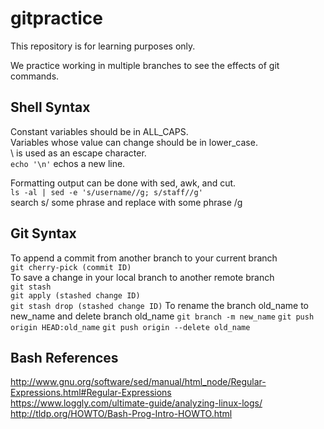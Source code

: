 # gitpractice 
This repository is for learning purposes only.  

We practice working in multiple branches to see the effects of git commands.  


## Shell Syntax  
Constant variables should be in ALL_CAPS.  
Variables whose value can change should be in lower_case.  
\ is used as an escape character.  
``` echo '\n' ```
echos a new line.  

Formatting output can be done with sed, awk, and cut.  
``` ls -al | sed -e 's/username//g; s/staff//g' ```  
search s/ some phrase and replace with some phrase /g  


## Git Syntax
To append a commit from another branch to your current branch  
``` git cherry-pick (commit ID) ```  
To save a change in your local branch to another remote branch  
``` git stash ```   
``` git apply (stashed change ID) ```  
``` git stash drop (stashed change ID) ```
To rename the branch old_name to new_name and delete branch old_name
``` git branch -m new_name ```
``` git push origin HEAD:old_name ``` 
``` git push origin --delete old_name ```

## Bash References
http://www.gnu.org/software/sed/manual/html_node/Regular-Expressions.html#Regular-Expressions  
https://www.loggly.com/ultimate-guide/analyzing-linux-logs/  
http://tldp.org/HOWTO/Bash-Prog-Intro-HOWTO.html
